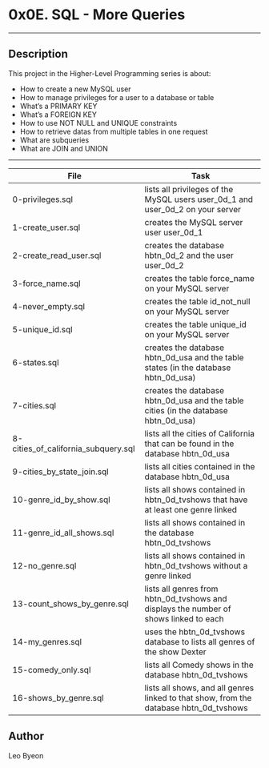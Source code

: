 # 0x0E. SQL - More Queries
---
## Description


This project in the Higher-Level Programming series is about:

* How to create a new MySQL user
* How to manage privileges for a user to a database or table
* What’s a PRIMARY KEY
* What’s a FOREIGN KEY
* How to use NOT NULL and UNIQUE constraints
* How to retrieve datas from multiple tables in one request
* What are subqueries
* What are JOIN and UNION

---
File|Task
---|---
0-privileges.sql | lists all privileges of the MySQL users user_0d_1 and user_0d_2 on your server
1-create_user.sql | creates the MySQL server user user_0d_1
2-create_read_user.sql | creates the database hbtn_0d_2 and the user user_0d_2
3-force_name.sql | creates the table force_name on your MySQL server
4-never_empty.sql | creates the table id_not_null on your MySQL server
5-unique_id.sql | creates the table unique_id on your MySQL server
6-states.sql | creates the database hbtn_0d_usa and the table states (in the database hbtn_0d_usa)
7-cities.sql | creates the database hbtn_0d_usa and the table cities (in the database hbtn_0d_usa)
8-cities_of_california_subquery.sql | lists all the cities of California that can be found in the database hbtn_0d_usa
9-cities_by_state_join.sql | lists all cities contained in the database hbtn_0d_usa
10-genre_id_by_show.sql | lists all shows contained in hbtn_0d_tvshows that have at least one genre linked
11-genre_id_all_shows.sql | lists all shows contained in the database hbtn_0d_tvshows
12-no_genre.sql | lists all shows contained in hbtn_0d_tvshows without a genre linked
13-count_shows_by_genre.sql | lists all genres from hbtn_0d_tvshows and displays the number of shows linked to each
14-my_genres.sql | uses the hbtn_0d_tvshows database to lists all genres of the show Dexter
15-comedy_only.sql | lists all Comedy shows in the database hbtn_0d_tvshows
16-shows_by_genre.sql | lists all shows, and all genres linked to that show, from the database hbtn_0d_tvshows

## Author
Leo Byeon